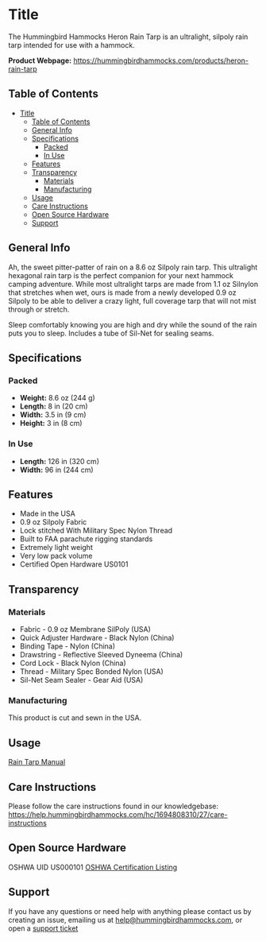 # Title

The Hummingbird Hammocks Heron Rain Tarp is an ultralight, silpoly rain tarp intended for use with a hammock.

**Product Webpage:**
https://hummingbirdhammocks.com/products/heron-rain-tarp

## Table of Contents

- [Title](#title)
  - [Table of Contents](#table-of-contents)
  - [General Info](#general-info)
  - [Specifications](#specifications)
    - [Packed](#packed)
    - [In Use](#in-use)
  - [Features](#features)
  - [Transparency](#transparency)
    - [Materials](#materials)
    - [Manufacturing](#manufacturing)
  - [Usage](#usage)
  - [Care Instructions](#care-instructions)
  - [Open Source Hardware](#open-source-hardware)
  - [Support](#support)

## General Info

Ah, the sweet pitter-patter of rain on a 8.6 oz Silpoly rain tarp. This ultralight hexagonal rain tarp is the perfect companion for your next hammock camping adventure. While most ultralight tarps are made from 1.1 oz Silnylon that stretches when wet, ours is made from a newly developed 0.9 oz Silpoly to be able to deliver a crazy light, full coverage tarp that will not mist through or stretch.

Sleep comfortably knowing you are high and dry while the sound of the rain puts you to sleep. Includes a tube of Sil-Net for sealing seams.

## Specifications

### Packed

- **Weight:** 8.6 oz (244 g)
- **Length:** 8 in (20 cm)
- **Width:** 3.5 in (9 cm)
- **Height:** 3 in (8 cm)

### In Use

- **Length:** 126 in (320 cm)
- **Width:** 96 in (244 cm)

## Features

- Made in the USA
- 0.9 oz Silpoly Fabric
- Lock stitched With Military Spec Nylon Thread
- Built to FAA parachute rigging standards
- Extremely light weight
- Very low pack volume
- Certified Open Hardware US0101

## Transparency

### Materials

- Fabric - 0.9 oz Membrane SilPoly (USA)
- Quick Adjuster Hardware - Black Nylon (China)
- Binding Tape - Nylon (China)
- Drawstring - Reflective Sleeved Dyneema (China)
- Cord Lock - Black Nylon (China)
- Thread - Military Spec Bonded Nylon (USA)
- Sil-Net Seam Sealer - Gear Aid (USA)

### Manufacturing

This product is cut and sewn in the USA.

## Usage

[Rain Tarp Manual](../Manual/README.md)

## Care Instructions

Please follow the care instructions found in our knowledgebase:
https://help.hummingbirdhammocks.com/hc/1694808310/27/care-instructions

## Open Source Hardware

OSHWA UID US000101
[OSHWA Certification Listing](https://certification.oshwa.org/us000101.html)

## Support

If you have any questions or need help with anything please contact us by creating an issue, emailing us at [help@hummingbirdhammocks.com](mailto:help@hummingbirdhammocks.com), or open a [support ticket](https://help.hummingbirdhammocks.com/help/1694808310)
